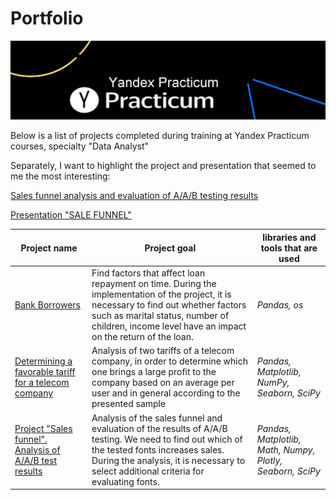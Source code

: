 # Portfolio

[![Yandex.Praktikum](https://github.com/aegorovspb/yandex_data_analyst_projects_eng/blob/main/yp_logo.jpeg)](https://praktikum.yandex.ru/)

Below is a list of projects completed during training at Yandex Practicum courses, specialty "Data Analyst"

Separately, I want to highlight the project and presentation that seemed to me the most interesting:

[Sales funnel analysis and evaluation of A/A/B testing results](https://github.com/aegorovspb/yandex_data_analyst_projects_eng/blob/main/08_aab_test_app.ipynb)

[Presentation "SALE FUNNEL"](https://github.com/aegorovspb/yandex_data_analyst_projects_eng/tree/main/08_aab_test_presentation)


Project name |  Project goal    | libraries and tools that are used
-----------------|------------|------------------------
[Bank Borrowers](https://github.com/aegorovspb/yandex_data_analysis_projects_eng/blob/main/01_bank_borrowers.ipynb) | Find factors that affect loan repayment on time. During the implementation of the project, it is necessary to find out whether factors such as marital status, number of children, income level have an impact on the return of the loan. | *Pandas, os*
[Determining a favorable tariff for a telecom company](https://github.com/aegorovspb/yandex_data_analysis_projects_eng/blob/main/03_tariffs_for_telecom_companies.ipynb) | Analysis of two tariffs of a telecom company, in order to determine which one brings a large profit to the company based on an average per user and in general according to the presented sample | *Pandas, Matplotlib, NumPy, Seaborn, SciPy*
[Project "Sales funnel". Analysis of A/A/B test results](https://github.com/aegorovspb/yandex_data_analyst_projects_eng/blob/main/08_aab_test_app.ipynb) | Analysis of the sales funnel and evaluation of the results of A/A/B testing. We need to find out which of the tested fonts increases sales. During the analysis, it is necessary to select additional criteria for evaluating fonts. | *Pandas, Matplotlib, Math, Numpy, Plotly, Seaborn, SciPy*

